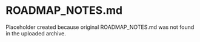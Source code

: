 # ROADMAP_NOTES.md

Placeholder created because original ROADMAP_NOTES.md was not found in the uploaded archive.

